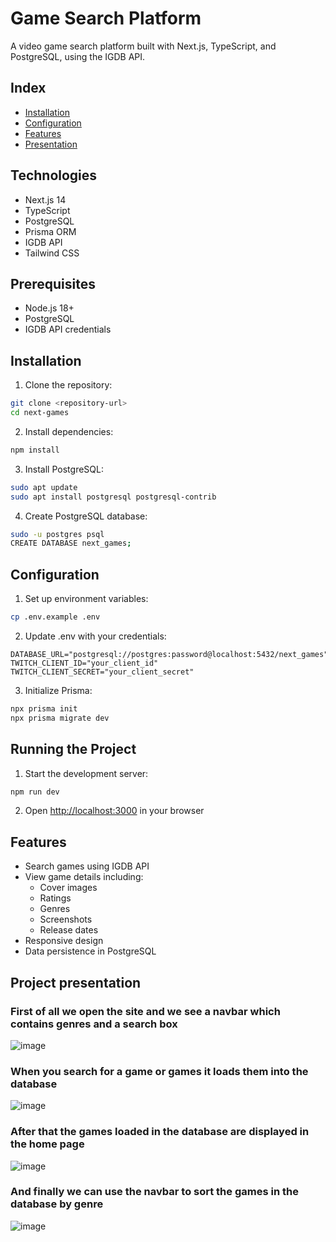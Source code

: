 # Game Search Platform

A video game search platform built with Next.js, TypeScript, and PostgreSQL, using the IGDB API.
## Index
- [Installation](#installation)
- [Configuration](#configuration)
- [Features](#features)
- [Presentation](#project-presentation)
## Technologies

- Next.js 14
- TypeScript
- PostgreSQL
- Prisma ORM
- IGDB API
- Tailwind CSS

## Prerequisites

- Node.js 18+
- PostgreSQL
- IGDB API credentials

## Installation

1. Clone the repository:
```bash
git clone <repository-url>
cd next-games
```

2. Install dependencies:
```bash
npm install
```

3. Install PostgreSQL:
```bash
sudo apt update
sudo apt install postgresql postgresql-contrib
```

4. Create PostgreSQL database:
```bash
sudo -u postgres psql
CREATE DATABASE next_games;
```

## Configuration

1. Set up environment variables:
```bash
cp .env.example .env
```

2. Update .env with your credentials:
```
DATABASE_URL="postgresql://postgres:password@localhost:5432/next_games"
TWITCH_CLIENT_ID="your_client_id"
TWITCH_CLIENT_SECRET="your_client_secret"
```

3. Initialize Prisma:
```bash
npx prisma init
npx prisma migrate dev
```

## Running the Project

1. Start the development server:
```bash
npm run dev
```

2. Open [http://localhost:3000](http://localhost:3000) in your browser

## Features

- Search games using IGDB API
- View game details including:
  - Cover images
  - Ratings
  - Genres
  - Screenshots
  - Release dates
- Responsive design
- Data persistence in PostgreSQL

## Project presentation
### First of all we open the site and we see a navbar which contains genres and a search box
![image](https://github.com/user-attachments/assets/026e7e5f-69fc-451d-9bce-9c7805194686)

### When you search for a game or games it loads them into the database
![image](https://github.com/user-attachments/assets/11180b6f-9b2e-43fe-9605-83a2e8a25334)

### After that the games loaded in the database are displayed in the home page
![image](https://github.com/user-attachments/assets/94bf737a-e2e4-48db-9810-19952cb64990)

### And finally we can use the navbar to sort the games in the database by genre
![image](https://github.com/user-attachments/assets/3c918e9d-2dca-45db-afa2-c83b3c2097f6)

